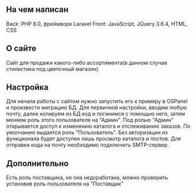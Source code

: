 ## На чем написан

Back: PHP 8.0, фреймворк Laravel
Front: JavaScript, JQuery 3.6.4, HTML, CSS

## О сайте

Сайт для продажи какого-либо ассортимента(в данном случае стилистика под цветочный магазин).

## Настройка
Для начала работы с сайтом нужно запустить его к примеру в OSPanel и произвести миграцию БД.
Для первичной настройки, вводим любую почту, далее копируем из БД код и логинимся с помощью него, затем меняем роль этого пользователя на "Админ".
Под ролью "Админ" открывается доступ к изменению каталога и отслеживанию заказов.
По умолчанию выдается роль "Пользователь".
Без авторизации из функционала будет доступен лишь просмотр каталога и постов.
Для отправки кода на почту необходимо подключить SMTP-сервер.

## Дополнительно

Есть роль поставщика, но она недоработана, можно проверить установив роль пользователя на "Поставщик"

